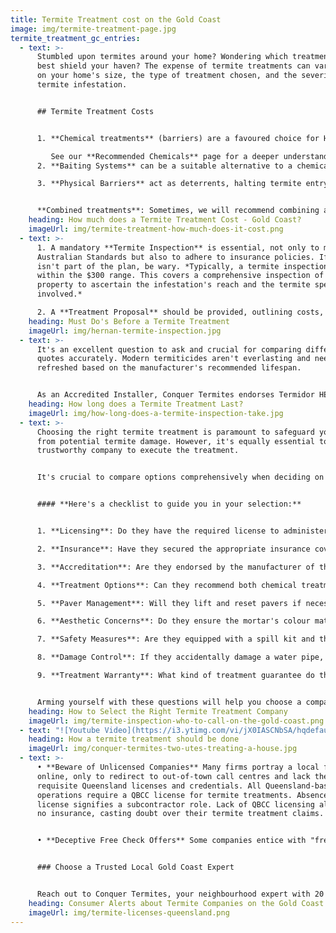 ```yaml
---
title: Termite Treatment cost on the Gold Coast
image: img/termite-treatment-page.jpg
termite_treatment_gc_entries:
  - text: >-
      Stumbled upon termites around your home? Wondering which treatment will
      best shield your haven? The expense of termite treatments can vary based
      on your home's size, the type of treatment chosen, and the severity of the
      termite infestation.


      ## Termite Treatment Costs


      1. **Chemical treatments** (barriers) are a favoured choice for Homeowners on the Gold Coast. A standard chemical termite treatment using Termidor HE is usually between **$3000 to $4000**. Variables such as the home's external perimeter (average is 65 lineal meters) and chemical type can influence the cost.

         See our **Recommended Chemicals** page for a deeper understanding.
      2. **Baiting Systems** can be a suitable alternative to a chemical option. Depending on property dimensions and the number of bait stations, costs can range from **$1500 to $3000**, with an added annual fee for monitoring. See our page about BASF **Trelona Baiting System**.

      3. **Physical Barriers** act as deterrents, halting termite entry. These systems, are often integrated during construction. It's very much a quote-and-do proposition.


      **Combined treatments**: Sometimes, we will recommend combining a chemical treatment with a baiting system for ultimate protection.
    heading: How much does a Termite Treatment Cost - Gold Coast?
    imageUrl: img/termite-treatment-how-much-does-it-cost.png
  - text: >-
      1. A mandatory **Termite Inspection** is essential, not only to meet the
      Australian Standards but also to adhere to insurance policies. If this
      isn't part of the plan, be wary. *Typically, a termite inspection falls
      within the $300 range. This covers a comprehensive inspection of your
      property to ascertain the infestation's reach and the termite species
      involved.*

      2. A **Treatment Proposal** should be provided, outlining costs, strategy, and any constraints.
    heading: Must Do's Before a Termite Treatment
    imageUrl: img/hernan-termite-inspection.jpg
  - text: >-
      It's an excellent question to ask and crucial for comparing different
      quotes accurately. Modern termiticides aren't everlasting and need to be
      refreshed based on the manufacturer's recommended lifespan.


      As an Accredited Installer, Conquer Termites endorses Termidor HE, which offers an eight-year protection span under typical Gold Coast conditions.
    heading: How long does a Termite Treatment Last?
    imageUrl: img/how-long-does-a-termite-inspection-take.jpg
  - text: >-
      Choosing the right termite treatment is paramount to safeguard your home
      from potential termite damage. However, it's equally essential to select a
      trustworthy company to execute the treatment.


      It's crucial to compare options comprehensively when deciding on a termite treatment company. Regrettably, there are significant variations in the industry when it comes to quality, expertise, methods, and integrity.


      #### **Here's a checklist to guide you in your selection:**


      1. **Licensing**: Do they have the required license to administer a chemical treatment in Queensland?

      2. **Insurance**: Have they secured the appropriate insurance coverage?

      3. **Accreditation**: Are they endorsed by the manufacturer of the chemical they propose to use?

      4. **Treatment Options**: Can they recommend both chemical treatments and baiting systems to give you the right option?

      5. **Paver Management**: Will they lift and reset pavers if necessary? Lazy companies just drill.

      6. **Aesthetic Concerns**: Do they ensure the mortar's colour matches the patched drill holes, or do they use cheap plastic plugs?

      7. **Safety Measures**: Are they equipped with a spill kit and the necessary Personal Protective Equipment (PPE)?

      8. **Damage Control**: If they accidentally damage a water pipe, will they take responsibility for the repair?

      9. **Treatment Warranty**: What kind of treatment guarantee do they offer?


      Arming yourself with these questions will help you choose a company that not only offers effective termite treatments but also provides a service that's thorough, responsible, and professional.
    heading: How to Select the Right Termite Treatment Company
    imageUrl: img/termite-inspection-who-to-call-on-the-gold-coast.png
  - text: "![Youtube Video](https://i3.ytimg.com/vi/jX0IASCNbSA/hqdefault.jpg)"
    heading: How a termite treatment should be done
    imageUrl: img/conquer-termites-two-utes-treating-a-house.jpg
  - text: >-
      • **Beware of Unlicensed Companies** Many firms portray a local facade
      online, only to redirect to out-of-town call centres and lack the
      requisite Queensland licenses and credentials. All Queensland-based
      operations require a QBCC license for termite treatments. Absence of this
      license signifies a subcontractor role. Lack of QBCC licensing also means
      no insurance, casting doubt over their termite treatment claims.


      • **Deceptive Free Check Offers** Some companies entice with "free termite checks" only to hastily propose an overpriced, subpar baiting system priced at $7,000! These operators typically lack proper licensing. Often, a waiver must be signed, clarifying the service as a 'check' rather than a full-fledged inspection meeting Australian Standards.


      ### Choose a Trusted Local Gold Coast Expert


      Reach out to Conquer Termites, your neighbourhood expert with 20 years of service on the Gold Coast. Boasting 25 adept, fully licensed technicians, we're adept at spotting and eliminating termites tailored to the unique requirements of South East Queensland homes.
    heading: Consumer Alerts about Termite Companies on the Gold Coast
    imageUrl: img/termite-licenses-queensland.png
---
```

